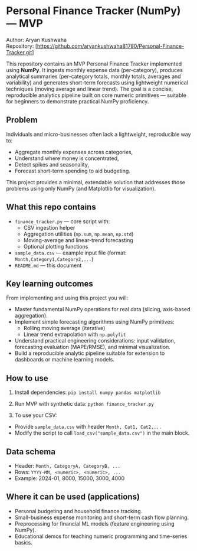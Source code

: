 # Personal Finance Tracker (NumPy) — MVP

Author: Aryan Kushwaha 
<br>
Repository: [https://github.com/aryankushwaha81780/Personal-Finance-Tracker.git]


This repository contains an MVP Personal Finance Tracker implemented using **NumPy**. It ingests monthly expense data (per-category), produces analytical summaries (per-category totals, monthly totals, averages and variability) and generates short-term forecasts using lightweight numerical techniques (moving average and linear trend). The goal is a concise, reproducible analytics pipeline built on core numeric primitives — suitable for beginners to demonstrate practical NumPy proficiency.

## Problem
Individuals and micro-businesses often lack a lightweight, reproducible way to:
- Aggregate monthly expenses across categories,
- Understand where money is concentrated,
- Detect spikes and seasonality,
- Forecast short-term spending to aid budgeting.

This project provides a minimal, extendable solution that addresses those problems using only NumPy (and Matplotlib for visualization).

## What this repo contains
- `finance_tracker.py` — core script with:
  - CSV ingestion helper
  - Aggregation utilities (`np.sum`, `np.mean`, `np.std`)
  - Moving-average and linear-trend forecasting
  - Optional plotting functions
- `sample_data.csv` — example input file (format: `Month,Category1,Category2,...`)
- `README.md` — this document

## Key learning outcomes
From implementing and using this project you will:
- Master fundamental NumPy operations for real data (slicing, axis-based aggregation).
- Implement simple forecasting algorithms using NumPy primitives:
  - Rolling moving average (iterative)
  - Linear trend extrapolation with `np.polyfit`
- Understand practical engineering considerations: input validation, forecasting evaluation (MAPE/RMSE), and minimal visualization.
- Build a reproducible analytic pipeline suitable for extension to dashboards or machine learning models.

## How to use
1. Install dependencies:
  ```pip install numpy pandas matplotlib```

2. Run MVP with synthetic data:
  ```python finance_tracker.py```

3. To use your CSV:
- Provide `sample_data.csv` with header `Month, Cat1, Cat2,...`
- Modify the script to call `load_csv("sample_data.csv")` in the main block.

## Data schema
- Header: `Month, CategoryA, CategoryB, ...`
- Rows: `YYYY-MM, <numeric>, <numeric>, ...`
- Example: 2024-01, 8000, 15000, 3000, 4000

## Where it can be used (applications)
- Personal budgeting and household finance tracking.
- Small-business expense monitoring and short-term cash flow planning.
- Preprocessing for financial ML models (feature engineering using NumPy).
- Educational demos for teaching numeric programming and time-series basics.

